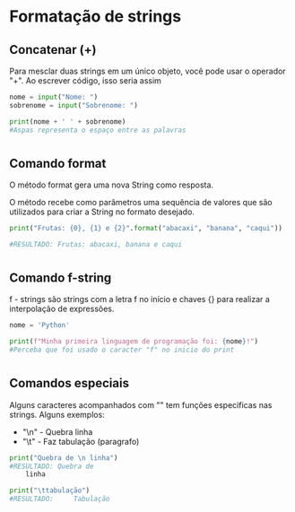 # Formatação de strings 

## Concatenar (+)

Para mesclar duas strings em um único objeto, você pode usar o operador "+". Ao escrever código, isso seria assim

~~~python
nome = input("Nome: ")
sobrenome = input("Sobrenome: ")

print(nome + ' ' + sobrenome)
#Aspas representa o espaço entre as palavras
~~~
#
## Comando format

O método format gera uma nova String como resposta.

O método recebe como parâmetros uma sequência de valores que são utilizados para criar a String no formato desejado.

~~~python
print("Frutas: {0}, {1} e {2}".format("abacaxi", "banana", "caqui"))

#RESULTADO: Frutas: abacaxi, banana e caqui
~~~
#

## Comando f-string 

f - strings são strings com a letra f no início e chaves {} para realizar a interpolação de expressões.

~~~python
nome = 'Python'

print(f"Minha primeira linguagem de programação foi: {nome}!")
#Perceba que foi usado o caracter "f" no inicio do print
~~~

#

## Comandos especiais 

Alguns caracteres acompanhados com "\" tem funções especificas nas strings. Alguns exemplos:

* "\n" - Quebra linha 
* "\t" - Faz tabulação (paragrafo)

~~~python
print("Quebra de \n linha")
#RESULTADO: Quebra de
    linha

print("\ttabulação")
#RESULTADO:     Tabulação

~~~

